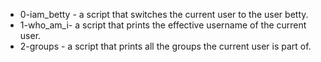 - 0-iam_betty - a script that switches the current user to the user betty.
- 1-who_am_i-  a script that prints the effective username of the current user.
- 2-groups - a script that prints all the groups the current user is part of.